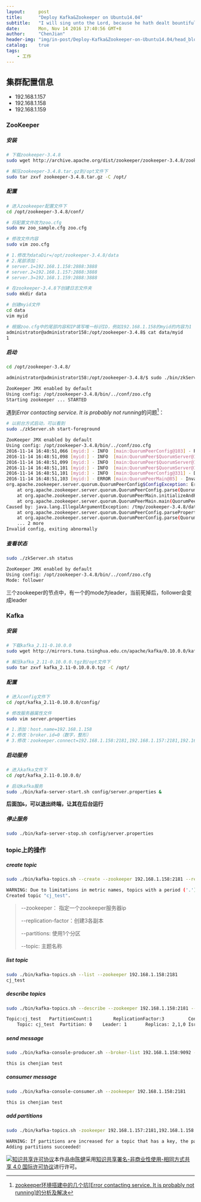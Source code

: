 ```yaml
---
layout:     post
title:      "Deploy Kafka&Zookeeper on Ubuntu14.04"
subtitle:   "I will sing unto the Lord, because he hath dealt bountifully with me. Psa 13:6"
date:       Mon, Nov 14 2016 17:40:56 GMT+8
author:     "ChenJian"
header-img: "img/in-post/Deploy-Kafka&Zookeeper-on-Ubuntu14.04/head_blog.jpg"
catalog:    true
tags:
    - 工作
---
```



## 集群配置信息

- 192.168.1.157
- 192.168.1.158
- 192.168.1.159

### ZooKeeper

##### 安装

``` bash
# 下载zookeeper-3.4.8
sudo wget http://archive.apache.org/dist/zookeeper/zookeeper-3.4.8/zookeeper-3.4.8.tar.gz

# 解压zookeeper-3.4.8.tar.gz到/opt文件下
sudo tar zxvf zookeeper-3.4.8.tar.gz -C /opt/
```

##### 配置

``` bash
# 进入zookeeper配置文件下
cd /opt/zookeeper-3.4.8/conf/

# 将配置文件改为zoo.cfg
sudo mv zoo_sample.cfg zoo.cfg

# 修改文件内容
sudo vim zoo.cfg

# 1.修改为dataDir=/opt/zookeeper-3.4.8/data 
# 2.尾部添加：
# server.1=192.168.1.158:2888:3888
# server.2=192.168.1.157:2888:3888
# server.3=192.168.1.159:2888:3888

# 在zookeeper-3.4.8下创建日志文件夹
sudo mkdir data

# 创建myid文件
cd data
vim myid

# 根据zoo.cfg中的尾部内容和IP填写唯一标识ID，例如192.168.1.158的myid的内容为1
administrator@administrator158:/opt/zookeeper-3.4.8$ cat data/myid
1
```

##### 启动

``` bash
cd /opt/zookeeper-3.4.8/

administrator@administrator158:/opt/zookeeper-3.4.8/$ sudo ./bin/zkServer.sh start

ZooKeeper JMX enabled by default
Using config: /opt/zookeeper-3.4.8/bin/../conf/zoo.cfg
Starting zookeeper ... STARTED
```

遇到*Error contacting service. It is probably not running*的问题[^error]：

``` bash
# 以前台方式启动，可以看到
sudo ./zkServer.sh start-foreground

ZooKeeper JMX enabled by default
Using config: /opt/zookeeper-3.4.8/bin/../conf/zoo.cfg
2016-11-14 16:48:51,066 [myid:] - INFO  [main:QuorumPeerConfig@103] - Reading configuration from: /opt/zookeeper-3.4.8/bin/../conf/zoo.cfg
2016-11-14 16:48:51,098 [myid:] - INFO  [main:QuorumPeer$QuorumServer@149] - Resolved hostname: 192.168.1.158 to address: /192.168.1.158
2016-11-14 16:48:51,099 [myid:] - INFO  [main:QuorumPeer$QuorumServer@149] - Resolved hostname: 192.168.1.159 to address: /192.168.1.159
2016-11-14 16:48:51,101 [myid:] - INFO  [main:QuorumPeer$QuorumServer@149] - Resolved hostname: 192.168.1.157 to address: /192.168.1.157
2016-11-14 16:48:51,101 [myid:] - INFO  [main:QuorumPeerConfig@331] - Defaulting to majority quorums
2016-11-14 16:48:51,103 [myid:] - ERROR [main:QuorumPeerMain@85] - Invalid config, exiting abnormally
org.apache.zookeeper.server.quorum.QuorumPeerConfig$ConfigException: Error processing /opt/zookeeper-3.4.8/bin/../conf/zoo.cfg
	at org.apache.zookeeper.server.quorum.QuorumPeerConfig.parse(QuorumPeerConfig.java:123)
	at org.apache.zookeeper.server.quorum.QuorumPeerMain.initializeAndRun(QuorumPeerMain.java:101)
	at org.apache.zookeeper.server.quorum.QuorumPeerMain.main(QuorumPeerMain.java:78)
Caused by: java.lang.IllegalArgumentException: /tmp/zookeeper-3.4.8/data/myid file is missing
	at org.apache.zookeeper.server.quorum.QuorumPeerConfig.parseProperties(QuorumPeerConfig.java:341)
	at org.apache.zookeeper.server.quorum.QuorumPeerConfig.parse(QuorumPeerConfig.java:119)
	... 2 more
Invalid config, exiting abnormally
```

##### 查看状态

``` bash
sudo ./zkServer.sh status

ZooKeeper JMX enabled by default
Using config: /opt/zookeeper-3.4.8/bin/../conf/zoo.cfg
Mode: follower
```

三个zookeeper的节点中，有一个的mode为leader，当前死掉后，follower会变成leader


### Kafka

##### 安装

``` bash
# 下载kafka_2.11-0.10.0.0
sudo wget http://mirrors.tuna.tsinghua.edu.cn/apache/kafka/0.10.0.0/kafka_2.11-0.10.0.0.tgz

# 解压kafka_2.11-0.10.0.0.tgz到/opt文件下
sudo tar zxvf kafka_2.11-0.10.0.0.tgz -C /opt/
```

##### 配置

``` bash
# 进入config文件下
cd /opt/kafka_2.11-0.10.0.0/config/

# 修改服务器属性文件
sudo vim server.properties

# 1.添加：host.name=192.168.1.158
# 2.修改：broker.id=0（数字，整形）
# 3.修改：zookeeper.connect=192.168.1.158:2181,192.168.1.157:2181,192.168.1.159:2181
```

##### 启动服务

``` bash
# 进入kafka文件下
cd /opt/kafka_2.11-0.10.0.0/

# 启动kafka服务
sudo ./bin/kafa-server-start.sh config/server.properties &
```

**后面加`&`，可以退出终端，让其在后台运行**

##### 停止服务

``` bash
sudo ./bin/kafa-server-stop.sh config/server.properties
```

### topic上的操作

##### create topic

``` bash
sudo ./bin/kafka-topics.sh --create --zookeeper 192.168.1.158:2181 --replication-factor 3 --partitions 1 --topic cj_test

WARNING: Due to limitations in metric names, topics with a period ('.') or underscore ('_') could collide. To avoid issues it is best to use either, but not both.
Created topic "cj_test".
```

> --zookeeper： 指定一个zookeeper服务器ip
> 
> --replication-factor：创建3各副本
> 
> --partitions: 使用1个分区
> 
> --topic: 主题名称

##### list topic

``` bash
sudo ./bin/kafka-topics.sh --list --zookeeper 192.168.1.158:2181
cj_test
```

##### describe topics

``` bash
sudo ./bin/kafka-topics.sh --describe --zookeeper 192.168.1.158:2181 --topic cj_test

Topic:cj_test   PartitionCount:1        ReplicationFactor:3     	Configs:
	Topic: cj_test  Partition: 0    Leader: 1       Replicas: 2,1,0 Isr: 1
```

##### send message

``` bash
sudo ./bin/kafka-console-producer.sh --broker-list 192.168.1.158:9092 --topic cj_test

this is chenjian test
```

##### consumer message

``` bash
sudo ./bin/kafka-console-consumer.sh --zookeeper 192.168.1.158:2181 	--topic cj_test --from-beginning

this is chenjian test
```

##### add partitions

``` bash
sudo ./bin/kafka-topics.sh -zookeeper 192.168.1.157:2181,192.168.1.158:2181,192.168.1.159:2181 –alter –partitions  3 –topic hiddenlink
	
WARNING: If partitions are increased for a topic that has a key, the partition logic or ordering of the messages will be affected
Adding partitions succeeded!
```


[^error]: [zookeeper环境搭建中的几个坑[Error contacting service. It is probably not running]的分析及解决](http://www.paymoon.com/index.php/2015/06/04/zookeeper-building/)


<a rel="license" href="http://creativecommons.org/licenses/by-nc-sa/4.0/"><img alt="知识共享许可协议" style="border-width:0" src="https://i.creativecommons.org/l/by-nc-sa/4.0/88x31.png" /></a>本作品由<a xmlns:cc="http://creativecommons.org/ns#" href="https://o-my-chenjian.com/2016/11/14/Deploy-Kafka&Zookeeper-on-Ubuntu14.04/" property="cc:attributionName" rel="cc:attributionURL">陈健</a>采用<a rel="license" href="http://creativecommons.org/licenses/by-nc-sa/4.0/">知识共享署名-非商业性使用-相同方式共享 4.0 国际许可协议</a>进行许可。

